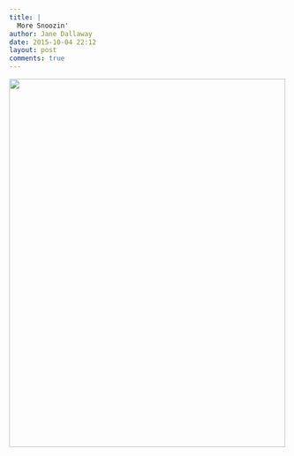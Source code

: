 ```yaml
---
title: |
  More Snoozin'
author: Jane Dallaway
date: 2015-10-04 22:12
layout: post
comments: true
---
```


<div><a href="http://static.skitters.dallaway.com/tp_IMG_3875.JPG"><img src="http://static.skitters.dallaway.com/tp_thumb_IMG_3875.JPG" width="500" height="667"/></a></div>



  




      
